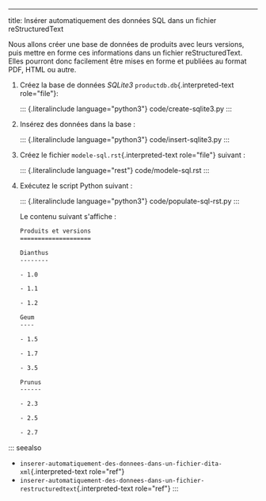 ---
title: Insérer automatiquement des données SQL dans un fichier reStructuredText

Nous allons créer une base de données de produits avec leurs versions,
puis mettre en forme ces informations dans un fichier reStructuredText.
Elles pourront donc facilement être mises en forme et publiées au format
PDF, HTML ou autre.

1.  Créez la base de données *SQLite3* `productdb.db`{.interpreted-text
    role="file"}:

    ::: {.literalinclude language="python3"}
    code/create-sqlite3.py
    :::

2.  Insérez des données dans la base :

    ::: {.literalinclude language="python3"}
    code/insert-sqlite3.py
    :::

3.  Créez le fichier `modele-sql.rst`{.interpreted-text role="file"}
    suivant :

    ::: {.literalinclude language="rest"}
    code/modele-sql.rst
    :::

4.  Exécutez le script Python suivant :

    ::: {.literalinclude language="python3"}
    code/populate-sql-rst.py
    :::

    Le contenu suivant s\'affiche :

    ``` rest
    Produits et versions
    ====================

    Dianthus
    --------

    - 1.0

    - 1.1

    - 1.2

    Geum
    ----

    - 1.5

    - 1.7

    - 3.5

    Prunus
    ------

    - 2.3

    - 2.5

    - 2.7
    ```

::: seealso
-   `inserer-automatiquement-des-donnees-dans-un-fichier-dita-xml`{.interpreted-text
    role="ref"}
-   `inserer-automatiquement-des-donnees-dans-un-fichier-restructuredtext`{.interpreted-text
    role="ref"}
:::
